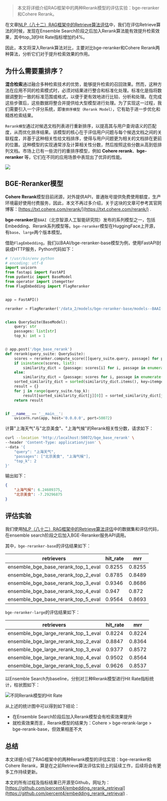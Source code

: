 > 本文将详细介绍RAG框架中的两种Rerank模型的评估实验：bge-reranker和Cohere Rerank。

在文章[NLP（八十二）RAG框架中的Retrieve算法评估](https://mp.weixin.qq.com/s?__biz=MzU2NTYyMDk5MQ==&mid=2247486199&idx=1&sn=f24175b05bdf5bc6dd42efed4d5acae8&chksm=fcb9b367cbce3a711fabd1a56bb5b9d803aba2f42964b4e1f9a4dc6e2174f0952ddb9e1d4c55&token=1977141018&lang=zh_CN#rd)中，我们在评估Retrieve算法的时候，发现在Ensemble Search阶段之后加入Rerank算法能有效提升检索效果，其中top_3的Hit Rate指标增加约4%。

因此，本文将深入Rerank算法对比，主要对比bge-reranker和Cohere Rerank两种算法，分析它们对于提升检索效果的作用。

## 为什么需要重排序？

**混合检索**通过融合多种检索技术的优势，能够提升检索的召回效果。然而，这种方法在应用不同的检索模式时，必须对结果进行整合和标准化处理。标准化是指将数据调整到一致的标准范围或格式，以便于更有效地进行比较、分析和处理。在完成这些步骤后，这些数据将整合并提供给大型模型进行处理。为了实现这一过程，我们需要引入一个评分系统，即`重排序模型（Rerank Model）`，它有助于进一步优化和精炼检索结果。

`Rerank模型`通过对候选文档列表进行重新排序，以提高其与用户查询语义的匹配度，从而优化排序结果。该模型的核心在于评估用户问题与每个候选文档之间的关联程度，并基于这种相关性给文档排序，使得与用户问题更为相关的文档排在更前的位置。这种模型的实现通常涉及计算相关性分数，然后按照这些分数从高到低排列文档。市场上已有一些流行的重排序模型，例如 **Cohere rerank**、**bge-reranker** 等，它们在不同的应用场景中表现出了优异的性能。

![](https://txt.cohere.com/content/images/size/w1000/2023/04/data-src-image-3ce99123-fc91-4952-bc61-fcf36b810e18.png)

## BGE-Reranker模型

**Cohere Rerank**模型目前闭源，对外提供API，普通账号提供免费使用额度，生产环境最好使用付费服务，因此，本文不再过多介绍，关于这块的文章可参考其官网博客：[https://txt.cohere.com/rerank/](https://txt.cohere.com/rerank/) .

**bge-reranker**是`BAAI`（北京智源人工智能研究院）发布的系列模型之一，包括Embedding、Rerank系列模型等。`bge-reranker`模型在HuggingFace上开源，有`base`、`large`两个版本模型。

借助`FlagEmbedding`，我们以BAAI/bge-reranker-base模型为例，使用FastAPI封装成HTTP服务，Python代码如下：

```python
# !/usr/bin/env python
# encoding: utf-8
import uvicorn
from fastapi import FastAPI
from pydantic import BaseModel
from operator import itemgetter
from FlagEmbedding import FlagReranker


app = FastAPI()

reranker = FlagReranker('/data_2/models/bge-reranker-base/models--BAAI--bge-reranker-base/blobs', use_fp16=True)


class QuerySuite(BaseModel):
    query: str
    passages: list[str]
    top_k: int = 1


@ app.post('/bge_base_rerank')
def rerank(query_suite: QuerySuite):
    scores = reranker.compute_score([[query_suite.query, passage] for passage in query_suite.passages])
    if isinstance(scores, list):
        similarity_dict = {passage: scores[i] for i, passage in enumerate(query_suite.passages)}
    else:
        similarity_dict = {passage: scores for i, passage in enumerate(query_suite.passages)}
    sorted_similarity_dict = sorted(similarity_dict.items(), key=itemgetter(1), reverse=True)
    result = {}
    for j in range(query_suite.top_k):
        result[sorted_similarity_dict[j][0]] = sorted_similarity_dict[j][1]
    return result


if __name__ == '__main__':
    uvicorn.run(app, host='0.0.0.0', port=50072)
```

计算"上海天气"与"北京美食"、"上海气候"的Rerank相关性分数，请求如下：

```bash
curl --location 'http://localhost:50072/bge_base_rerank' \
--header 'Content-Type: application/json' \
--data '{
    "query": "上海天气",
    "passages": ["北京美食", "上海气候"],
    "top_k": 2
}'
```

输出如下：

```json
{
    "上海气候": 6.24609375,
    "北京美食": -7.29296875
}
```

## 评估实验

我们使用[NLP（八十二）RAG框架中的Retrieve算法评估](https://mp.weixin.qq.com/s?__biz=MzU2NTYyMDk5MQ==&mid=2247486199&idx=1&sn=f24175b05bdf5bc6dd42efed4d5acae8&chksm=fcb9b367cbce3a711fabd1a56bb5b9d803aba2f42964b4e1f9a4dc6e2174f0952ddb9e1d4c55&token=1977141018&lang=zh_CN#rd)中的数据集和评估代码，在ensemble search阶段之后加入BGE-Reranker服务API调用。

其中，`bge-reranker-base`的评估结果如下：

| retrievers                          | hit_rate | mrr    |
|-------------------------------------|----------|--------|
| ensemble_bge_base_rerank_top_1_eval | 0.8255   | 0.8255 |
| ensemble_bge_base_rerank_top_2_eval | 0.8785   | 0.8489 |
| ensemble_bge_base_rerank_top_3_eval | 0.9346   | 0.8686 |
| ensemble_bge_base_rerank_top_4_eval | 0.947    | 0.872  |
| ensemble_bge_base_rerank_top_5_eval | 0.9564   | 0.8693 |

`bge-reranker-large`的评估结果如下：

| retrievers                           | hit_rate | mrr    |
|--------------------------------------|----------|--------|
| ensemble_bge_large_rerank_top_1_eval | 0.8224   | 0.8224 |
| ensemble_bge_large_rerank_top_2_eval | 0.8847   | 0.8364 |
| ensemble_bge_large_rerank_top_3_eval | 0.9377   | 0.8572 |
| ensemble_bge_large_rerank_top_4_eval | 0.9502   | 0.8564 |
| ensemble_bge_large_rerank_top_5_eval | 0.9626   | 0.8537 |

以Ensemble Search为baseline，分别对三种Rerank模型进行Hit Rate指标统计，柱状图如下：

![不同Rerank模型的Hit Rate](https://s2.loli.net/2023/12/29/vsuXBtbLdaVDS39.png)

从上述的统计图中可以得到如下结论：

- 在Ensemble Search阶段后加入Rerank模型会有检索效果提升
- 就检索效果而言，Rerank模型的结果为：Cohere > bge-rerank-large > bge-rerank-base，但效果相差不大


## 总结

本文详细介绍了RAG框架中的两种Rerank模型的评估实验：bge-reranker和Cohere Rerank，算是在之前Retrieve算法评估实验上的延续工作，后续将会有更多工作持续更新。

本文的所有过程及指标结果已开源至Github，网址为：[https://github.com/percent4/embedding_rerank_retrieval](https://github.com/percent4/embedding_rerank_retrieval) .